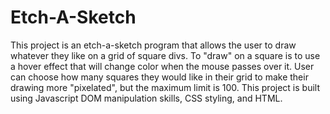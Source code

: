 # Etch-A-Sketch

This project is an etch-a-sketch program that allows the user to draw whatever they like on a grid of square divs. To "draw" on a square is to use a hover effect that will change color when the mouse passes over it. User can choose how many squares they would like in their grid to make their drawing more "pixelated", but the maximum limit is 100. This project is built using Javascript DOM manipulation skills, CSS styling, and HTML.
